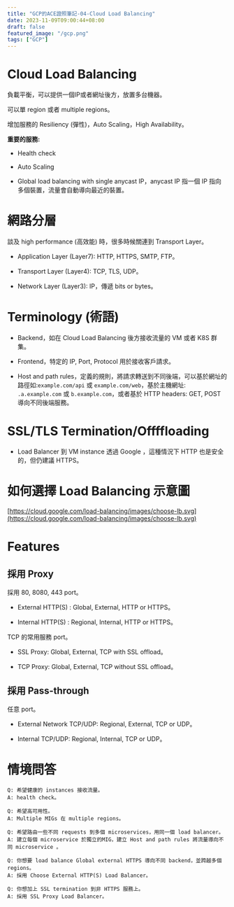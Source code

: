 ```yaml
---
title: "GCP的ACE證照筆記-04-Cloud Load Balancing"
date: 2023-11-09T09:00:44+08:00
draft: false
featured_image: "/gcp.png"
tags: ["GCP"]
---
```


# Cloud Load Balancing

負載平衡，可以提供一個IP或者網址後方，放置多台機器。

可以單 region 或者 multiple regions。

增加服務的 Resiliency (彈性)，Auto Scaling，High Availability。

**重要的服務:**

* Health check

* Auto Scaling

* Global load balancing with single anycast IP，anycast IP 指一個  IP 指向多個裝置，流量會自動導向最近的裝置。

# 網路分層

談及 high performance (高效能) 時，很多時候關連到 Transport Layer。

* Application Layer (Layer7): HTTP, HTTPS, SMTP, FTP。

* Transport Layer (Layer4): TCP, TLS, UDP。

* Network Layer (Layer3): IP，傳遞 bits or bytes。

# Terminology (術語)

* Backend，如在 Cloud Load Balancing 後方接收流量的 VM 或者 K8S 群集。

* Frontend，特定的 IP, Port, Protocol 用於接收客戶請求。

* Host and path rules，定義的規則，將請求轉送到不同後端，可以基於網址的路徑如:`example.com/api` 或 `example.com/web`，基於主機網址: `.a.example.com` 或 `b.example.com`，或者基於 HTTP headers: GET, POST 導向不同後端服務。

# SSL/TLS Termination/Offffloading

* Load Balancer 到 VM instance 透過 Google ，這種情況下  HTTP 也是安全的，但仍建議 HTTPS。

# 如何選擇 Load Balancing 示意圖

[https://cloud.google.com/load-balancing/images/choose-lb.svg](https://cloud.google.com/load-balancing/images/choose-lb.svg)

# Features

## 採用 Proxy

採用 80, 8080, 443 port。

* External HTTP(S) : Global, External, HTTP or HTTPS。

* Internal HTTP(S) : Regional, Internal, HTTP or HTTPS。

TCP 的常用服務  port。

* SSL Proxy: Global, External, TCP with SSL offload。

* TCP Proxy: Global, External, TCP without SSL offload。

## 採用 Pass-through

任意 port。

* External Network TCP/UDP: Regional, External, TCP or UDP。

* Internal TCP/UDP: Regional, Internal, TCP or UDP。

# 情境問答

```
Q: 希望健康的 instances 接收流量。
A: health check。

Q: 希望高可用性。
A: Multiple MIGs 在 multiple regions。

Q: 希望路由一些不同 requests 到多個 microservices，用同一個 load balancer。
A: 建立每個 microservice 於獨立的MIG，建立 Host and path rules 將流量導向不同 microservice 。

Q: 你想要 load balance Global external HTTPS 導向不同 backend，並跨越多個 regions。
A: 採用 Choose External HTTP(S) Load Balancer。

Q: 你想加上 SSL termination 到非 HTTPS 服務上。
A: 採用 SSL Proxy Load Balancer。
```